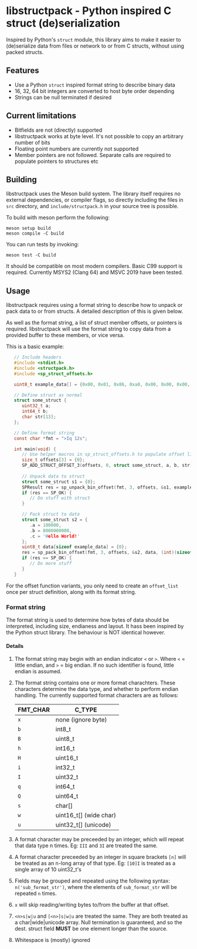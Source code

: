# libstructpack - Python inspired C struct (de)serialization

Inspired by Python's `struct` module, this library aims to make it easier to (de)serialize data from files or network to or from C structs, without using packed structs.

## Features

- Use a Python `struct` inspired format string to describe binary data
- 16, 32, 64 bit integers are converted to host byte order depending
- Strings can be null terminated if desired

## Current limitations

- Bitfields are not (directly) supported
- libstructpack works at byte level. It's not possible to copy an arbitrary number of bits
- Floating point numbers are currently not supported
- Member pointers are not followed. Separate calls are required to populate pointers to structures etc

## Building

libstructpack uses the Meson build system. The library itself requires no external dependencies, or compiler flags, so directly including the files in `src` directory, and `include/structpack.h` in your source tree is possible.

To build with meson perform the following:

```
meson setup build
meson compile -C build
```

You can run tests by invoking:
```
meson test -C build
```

It should be compatible on most modern compilers. Basic C99 support is required. Currently MSYS2 (Clang 64) and MSVC 2019 have been tested.

## Usage

libstructpack requires using a format string to describe how to unpack or pack data to or from structs. A detailed description of this is given below.

As well as the format string, a list of struct member offsets, or pointers is required. libstructpack will use the format string to copy data from a provided buffer to these members, or vice versa.

This is a basic example:
```c
   // Include headers
   #include <stdint.h>
   #include <structpack.h>
   #include <sp_struct_offsets.h>

   uint8_t example_data[] = {0x00, 0x01, 0x86, 0xa0, 0x00, 0x00, 0x00, 0x01, 0xdc, 0xd6, 0x50, 0x00, 0x48, 0x65, 0x6c, 0x6c, 0x6f, 0x20, 0x57, 0x6f, 0x72, 0x6c, 0x64, 0x21};

   // Define struct as normal
   struct some_struct {
      uint32_t a;
      int64_t b;
      char str[13];
   };

   // Define format string
   const char *fmt = ">Iq 12s";

   int main(void) {
      // Use helper macros in sp_struct_offsets.h to populate offset list
      size_t offsets[3] = {0};
      SP_ADD_STRUCT_OFFSET_3(offsets, 0, struct some_struct, a, b, str);
      
      // Unpack data to struct
      struct some_struct s1 = {0};
      SPResult res = sp_unpack_bin_offset(fmt, 3, offsets, &s1, example_data, (int)(sizeof example_data))
      if (res == SP_OK) {
         // Do stuff with struct
      }

      // Pack struct to data
      struct some_struct s2 = {
         .a = 100000,
         .b = 8000000000,
         .c = 'Hello World!'
      };
      uint8_t data[sizeof example_data] = {0};
      res = sp_pack_bin_offset(fmt, 3, offsets, &s2, data, (int)(sizeof data))
      if (res == SP_OK) {
         // Do more stuff
      }
   }
```

For the offset function variants, you only need to create an `offset_list` once per struct definition, along with its format string.

### Format string

The format string is used to determine how bytes of data should 
be interpreted, including size, endianess and layout. It hass 
been inspired by the Python struct library. The behaviour is
NOT identical however.

#### Details

1. The format string may begin with an endian indicator `<` or `>`. 
   Where `<` = little endian, and `>` = big endian.
   If no such identifier is found, little endian is assumed.
2. The format string contains one or more format charachters.
   These characters determine the data type, and whether to
   perform endian handling.
   The currently supported format characters are as follows:

   | FMT_CHAR | C_TYPE                 |
   |----------|------------------------|
   | `x`      | none (ignore byte)     |
   | `b`      | int8_t                 |
   | `B`      | uint8_t                |
   | `h`      | int16_t                |
   | `H`      | uint16_t               |
   | `i`      | int32_t                |
   | `I`      | uint32_t               |
   | `q`      | int64_t                |
   | `Q`      | uint64_t               |
   | `s`      | char[]                 |
   | `w`      | uint16_t[] (wide char) |
   | `u`      | uint32_t[] (unicode)

3. A format character may be preceeded by an integer, which will
   repeat that data type n times. Eg: `III` and `3I` are treated
   the same.
4. A format character preceeded by an integer in square brackets
   `[n]` will be treated as an n-long array of that type.
   Eg: `[10]I` is treated as a single array of 10 uint32_t's
5. Fields may be grouped and repeated using the following syntax:
   `n('sub_format_str')`, where the elements of `sub_format_str`
   will be repeated `n` times.
6. `x` will skip reading/writing bytes to/from the buffer at that
   offset.
7. `<n>s|w|u` and `[<n>]s|w|u` are treated the same. They are both treated as
   a char|wide|unicode array. Null termination is guaranteed, and so the 
   dest. struct field **MUST** be one element longer than the source.
8. Whitespace is (mostly) ignored
